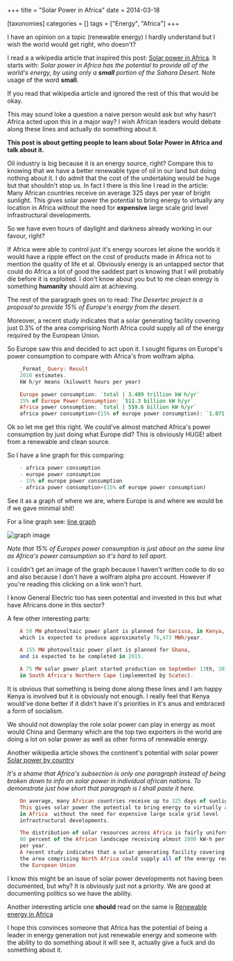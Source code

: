 +++
title = "Solar Power in Africa"
date = 2014-03-18

[taxonomies]
categories = []
tags = ["Energy", "Africa"]
+++

I have an opinion on a topic (renewable energy) I hardly understand but I wish the world would get right, who doesn't?
<!-- more -->

I read a a wikipedia article that inspired this post: [Solar power in Africa].
It starts with: *Solar power in Africa has the potential to provide all of the world's energy, by using only a <b>small</b> portion of the Sahara Desert.*
Note usage of the word **small**.

If you read that wikipedia article and ignored the rest of this that would be okay.

This may sound loke a question a naive person would ask but why hasn't Africa acted upon this in a major way? I wish African leaders would debate along these lines and actually do something about it.

**This post is about getting people to learn about Solar Power in Africa and talk about it.**

Oil industry is big because it is an energy source, right? Compare this to knowing that we have a better renewable type of oil in our land but doing nothing about it. I do admit that the cost of the undertaking would be huge but that shouldn't stop us. In fact I there is this line I read in the article:
    Many African countries receive on average 325 days per year of bright sunlight. This gives solar power the potential to bring energy to virtually any location in Africa without the need for **expensive** large scale grid level infrastructural developments.

So we have even hours of daylight and darkness already working in our favour, right?

If Africa were able to control just it's energy sources let alone the worlds it would have a ripple effect on the cost of products made in Africa not to mention the quality of life et al. Obviously energy is an untapped sector that could do Africa a lot of good the saddest part is knowing that I will probably die before it is exploited. I don't know about you but to me clean energy is something **humanity** should aim at achieving.

The rest of the paragraph goes on to read: *The Desertec project is a proposal to provide 15% of Europe's energy from the desert.*

Moreover, a recent study indicates that a solar generating facility covering just 0.3% of the area comprising North Africa could supply all of the energy required by the European Union.

So Europe saw this and decided to act upon it. I sought figures on Europe's power consumption to compare with Africa's from wolfram alpha.

```haskell
    _Format_ Query: Result
    2010 estimates.
    kW h/yr means (kilowatt hours per year)

    Europe power consumption: `total | 3.409 trillion kW h/yr`
    15% of Europe Power Consumption: `511.3 billion kW h/yr`
    Africa power consumption: `total | 559.6 billion kW h/yr`
    africa power consumption+(15% of europe power consumption): `1.071 trillion kW h/yr`
```
Ok so let me get this right. We could've almost matched Africa's power consumption by just doing what Europe did? This is obviously HUGE! albeit from a renewable and clean source. 

So I have a line graph for this comparing:

```haskell
    - africa power consumption
    - europe power consumption
    - 15% of europe power consumption
    - africa power consumption+(15% of europe power consumption)
```
See it as a graph of where we are, where Europe is and where we would be if we gave minimal shit!

For a line graph see: [line graph]

![graph image](/images/Content/Graphs/Comparison_of_Africa_Europe_power_consumption.png "Solar power comparison bar graph")

*Note that 15% of Europes power consumption is just about on the same line as Africa's power consumption so it's hard to tell apart.*

I couldn't get an image of the graph because I haven't written code to do so and also because I don't have a wolfram alpha pro account. However if you're reading this clicking on a link won't hurt.

I know General Electric too has seen potential and invested in this but what have Africans done in this sector?

A few other interesting parts:

```haskell
    A 50 MW photovoltaic power plant is planned for Garissa, in Kenya, 
    which is expected to produce approximately 76,473 MWh/year.

    A 155 MW photovoltaic power plant is planned for Ghana, 
    and is expected to be completed in 2015.

    A 75 MW solar power plant started production on September 13th, 2013 in Kalkbult,
    in South Africa's Northern Cape (implemented by Scatec). 
```

It is obvious that something is being done along these lines and I am happy Kenya is involved but it is obviously not enough. I really feel that Kenya would've done better if it didn't have it's priorities in it's anus and embraced a form of socialism.

We should not downplay the role solar power can play in energy as most would China and Germany which are the top two exporters in the world are doing a lot on solar power as well as other forms of renewable energy.


Another wikipedia article shows the continent's potential with solar power [Solar power by country]

*It's a shame that Africa's subsection is only one paragraph instead of being broken down to info on solar power in individual african nations. To demonstrate just how short that paragraph is I shall paste it here.*

```haskell
    On average, many African countries receive up to 325 days of sunlight per year.
    This gives solar power the potential to bring energy to virtually any location 
    in Africa  without the need for expensive large scale grid level
    infrastructural developments.

    The distribution of solar resources across Africa is fairly uniform, with more than
    80 percent of the African landscape receiving almost 2000 kW·h per square meter 
    per year.
    A recent study indicates that a solar generating facility covering just 0.3% of
    the area comprising North Africa could supply all of the energy required by 
    the European Union
```
I know this might be an issue of solar power developments not having been documented, but why? It is obviously just not a priority. We are good at documenting politics so we have the ability. 


Another interesting article one **should** read on the same is [Renewable energy in Africa]

I hope this convinces someone that Africa has the potential of being a leader in energy generation not just renewable energy and someone with the ability to do something about it will see it, actually give a fuck and do something about it.


[Solar power in Africa]: https://en.wikipedia.org/wiki/Solar_power_in_Africa#cite_note-2
[Solar power by country]: https://en.wikipedia.org/wiki/Solar_power_by_country
[Renewable energy in Africa]: https://en.wikipedia.org/wiki/Renewable_energy_in_Africa
[line graph]: http://www.wolframalpha.com/share/clip?f=d41d8cd98f00b204e9800998ecf8427eli4fojnp9r
